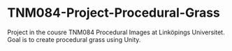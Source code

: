# TNM084-Project-Procedural-Grass
Project in the cousre TNM084 Procedural Images at Linköpings Universitet. Goal is to create procedural grass using Unity.
